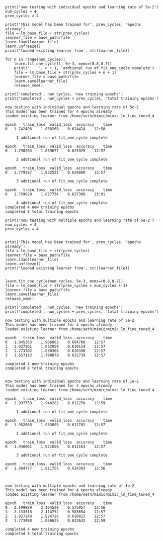 ```
print('now testing with individual epochs and learning rate of 5e-2')
num_cycles = 4
prev_cycles = 4

print('This model has been trained for', prev_cycles, 'epochs already')    
file = lm_base_file + str(prev_cycles)
learner_file = base_path/file
learn.load(learner_file)
learn.unfreeze()
print('loaded existing learner from', str(learner_file))

for n in range(num_cycles):
    learn.fit_one_cycle(1, 5e-3, moms=(0.8,0.7))
    print('    ', n + 1, 'addtional run of fit_one_cycle complete')
    file = lm_base_file + str(prev_cycles + n + 1)
    learner_file = base_path/file
    learn.save(learner_file)
    release_mem()
    
print('completed', num_cycles, 'new training epochs')
print('completed', num_cycles + prev_cycles, 'total training epochs')
```

	now testing with individual epochs and learning rate of 5e-2
	This model has been trained for 4 epochs already
	loaded existing learner from /home/seth/mimic/mimic_lm_fine_tuned_4
	
	epoch 	train_loss 	valid_loss 	accuracy 	time
	0 	1.742496 	1.850268 	0.624424 	12:58
	
	     1 addtional run of fit_one_cycle complete
	
	epoch 	train_loss 	valid_loss 	accuracy 	time
	0 	1.798283 	1.839677 	0.625925 	12:57
	
	     2 addtional run of fit_one_cycle complete
	
	epoch 	train_loss 	valid_loss 	accuracy 	time
	0 	1.779387 	1.832521 	0.626880 	12:57
	
	     3 addtional run of fit_one_cycle complete
	
	epoch 	train_loss 	valid_loss 	accuracy 	time
	0 	1.759929 	1.827754 	0.627306 	13:01
	
	     4 addtional run of fit_one_cycle complete
	completed 4 new training epochs
	completed 8 total training epochs





```
print('now testing with multiple epochs and learning rate of 5e-2')
num_cycles = 4
prev_cycles = 4


print('This model has been trained for', prev_cycles, 'epochs already')    
file = lm_base_file + str(prev_cycles)
learner_file = base_path/file
learn.load(learner_file)
learn.unfreeze()
print('loaded existing learner from', str(learner_file))


learn.fit_one_cycle(num_cycles, 5e-3, moms=(0.8,0.7))
file = lm_base_file + str(prev_cycles + num_cycles + 1)
learner_file = base_path/file
learn.save(learner_file)
release_mem()
    
print('completed', num_cycles, 'new training epochs')
print('completed', num_cycles + prev_cycles, 'total training epochs')
```

	now testing with multiple epochs and learning rate of 5e-2
	This model has been trained for 4 epochs already
	loaded existing learner from /home/seth/mimic/mimic_lm_fine_tuned_4
	
	epoch 	train_loss 	valid_loss 	accuracy 	time
	0 	1.945363 	1.966063 	0.604700 	12:57
	1 	1.937261 	1.932958 	0.610114 	12:57
	2 	1.773702 	1.830366 	0.626390 	12:57
	3 	1.657113 	1.798879 	0.632739 	12:57
	
	completed 4 new training epochs
	completed 8 total training epochs


	now testing with individual epochs and learning rate of 1e-2
	This model has been trained for 4 epochs already
	loaded existing learner from /home/seth/mimic/mimic_lm_fine_tuned_4
	
	epoch 	train_loss 	valid_loss 	accuracy 	time
	0 	1.997753 	1.940282 	0.611250 	12:59
	
	     1 addtional run of fit_one_cycle complete
	
	epoch 	train_loss 	valid_loss 	accuracy 	time
	0 	1.982868 	1.933895 	0.611702 	12:57
	
	     2 addtional run of fit_one_cycle complete
	
	epoch 	train_loss 	valid_loss 	accuracy 	time
	0 	1.946961 	1.921856 	0.613163 	12:57
	
	     3 addtional run of fit_one_cycle complete
	
	epoch 	train_loss 	valid_loss 	accuracy 	time
	0 	1.884777 	1.911755 	0.614383 	12:56



	now testing with multiple epochs and learning rate of 1e-2
	This model has been trained for 4 epochs already
	loaded existing learner from /home/seth/mimic/mimic_lm_fine_tuned_4
	
	epoch 	train_loss 	valid_loss 	accuracy 	time
	0 	2.199889 	2.164528 	0.575957 	12:56
	1 	2.133318 	2.114752 	0.583654 	12:57
	2 	1.927248 	1.924726 	0.610823 	12:57
	3 	1.773408 	1.856625 	0.622632 	12:59
	
	completed 4 new training epochs
	completed 8 total training epochs
